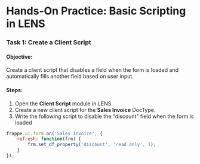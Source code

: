 # Hands-On Practice: Basic Scripting in LENS

### **Task 1: Create a Client Script**

#### **Objective:**

Create a client script that disables a field when the form is loaded and automatically fills another field based on user input.

#### **Steps:**

1.  Open the **Client Script** module in LENS.
2.  Create a new client script for the **Sales Invoice** DocType.
3. Write the following script to disable the "discount" field when the form is loaded
``` javascript
frappe.ui.form.on('Sales Invoice', {
    refresh: function(frm) {
        frm.set_df_property('discount', 'read_only', 1);
    }
});
```

<!--stackedit_data:
eyJoaXN0b3J5IjpbODExNDM0OF19
-->